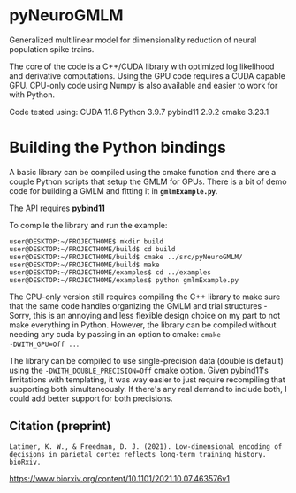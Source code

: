 # pyNeuroGMLM
Generalized multilinear model for dimensionality reduction of neural population spike trains.

The core of the code is a C++/CUDA library with optimized log likelihood and derivative computations. Using the GPU code requires a CUDA capable GPU.
CPU-only code using Numpy is also available and easier to work for with Python.

Code tested using:
CUDA 11.6
Python 3.9.7
pybind11 2.9.2
cmake 3.23.1

# Building the Python bindings

A basic library can be compiled using the cmake function and there are a couple Python scripts that setup the GMLM for GPUs.
There is a bit of demo code for building a GMLM and fitting it in **`gmlmExample.py`**.

The API requires **[pybind11](https://github.com/pybind/pybind11)**

To compile the library and run the example:
```console
user@DESKTOP:~/PROJECTHOME$ mkdir build
user@DESKTOP:~/PROJECTHOME/build$ cd build
user@DESKTOP:~/PROJECTHOME/build$ cmake ../src/pyNeuroGMLM/
user@DESKTOP:~/PROJECTHOME/build$ make
user@DESKTOP:~/PROJECTHOME/examples$ cd ../examples
user@DESKTOP:~/PROJECTHOME/examples$ python gmlmExample.py
```

The CPU-only version still requires compiling the C++ library to make sure that the same code handles organizing the GMLM and trial structures - Sorry, this is an annoying and less flexible design choice on my part to not make everything in Python.
However, the library can be compiled without needing any cuda by passing in an option to cmake: <code>cmake -DWITH_GPU=Off ..</code>.

The library can be compiled to use single-precision data (double is default) using the <code>-DWITH_DOUBLE_PRECISION=Off</code> cmake option.
Given pybind11's limitations with templating, it was way easier to just require recompiling that supporting both simultaneously.
If there's any real demand to include both, I could add better support for both precisions.

## Citation (preprint)
```
Latimer, K. W., & Freedman, D. J. (2021). Low-dimensional encoding of decisions in parietal cortex reflects long-term training history. bioRxiv.
```
https://www.biorxiv.org/content/10.1101/2021.10.07.463576v1
